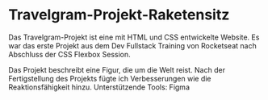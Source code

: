 # Travelgram-Projekt-Raketensitz

Das Travelgram-Projekt ist eine mit HTML und CSS entwickelte Website. Es war das erste Projekt aus dem Dev Fullstack Training von Rocketseat nach Abschluss der CSS Flexbox Session.

Das Projekt beschreibt eine Figur, die um die Welt reist.
Nach der Fertigstellung des Projekts fügte ich Verbesserungen wie die Reaktionsfähigkeit hinzu.
Unterstützende Tools: Figma 








